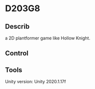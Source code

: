 # D203G8
## Describ
a 2D plantformer game like Hollow Knight. 
## Control

## Tools
Unity version: Unity 2020.1.17f
